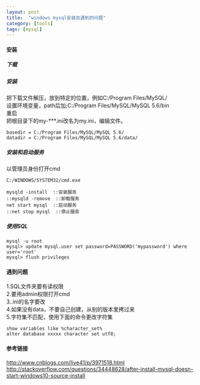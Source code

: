 ```yaml
---
layout: post
title:  "windows mysql安装及遇到的问题"
category: [tools]
tags: [mysql]
---
```


#### 安装

##### 下载

##### 安装

把下载文件解压，放到特定的位置，例如C:/Program Files/MySQL/   
设置环境变量，path后加;C:/Program Files/MySQL/MySQL 5.6/bin  
重启  
把根目录下的my-***.ini改名为my.ini，编辑文件。  

```
basedir = C:/Program Files/MySQL/MySQL 5.6/
datadir = C:/Program Files/MySQL/MySQL 5.6/data/
```

##### 安装和启动服务

以管理员身份打开cmd   

```
C:/WINDOWS/SYSTEM32/cmd.exe
```

```
mysqld -install  ::安装服务
::mysqld -remove  ::卸载服务
net start mysql  ::启动服务
::net stop mysql  ::停止服务
```

##### 使用SQL

```
mysql -u root
mysql> update mysql.user set password=PASSWORD('mypassword') where user='root'
mysql> flush privileges
```

#### 遇到问题

1.SQL文件夹要有读权限  
2.要用admin权限打开cmd  
3..ini的名字要改  
4.如果没有data，不要自己创建，从别的版本里拷过来  
5.字符集不匹配，使用下面的命令更改字符集

```
show variables like %character_set%
alter database xxxxx character set utf8;
```

#### 参考链接

http://www.cnblogs.com/live41/p/3971518.html  
http://stackoverflow.com/questions/34448628/after-install-mysql-doesn-start-windows10-source-install
